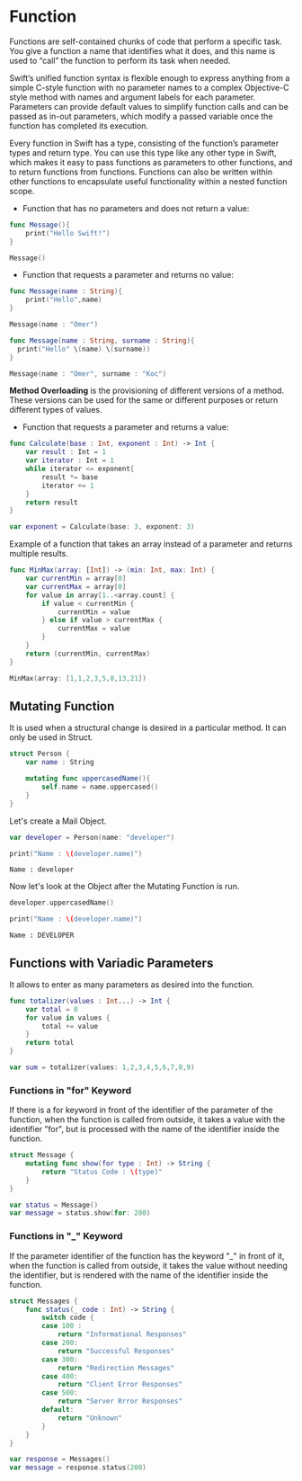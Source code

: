 # Function
Functions are self-contained chunks of code that perform a specific task. 
You give a function a name that identifies what it does, and this name is used to “call” the function to perform its task when needed.

Swift’s unified function syntax is flexible enough to express anything from a simple C-style function with no parameter names to a complex Objective-C style method with names and argument labels for each parameter. 
Parameters can provide default values to simplify function calls and can be passed as in-out parameters, which modify a passed variable once the function has completed its execution.

Every function in Swift has a type, consisting of the function’s parameter types and return type. 
You can use this type like any other type in Swift, which makes it easy to pass functions as parameters to other functions, and to return functions from functions. 
Functions can also be written within other functions to encapsulate useful functionality within a nested function scope.

- Function that has no parameters and does not return a value:
```swift
func Message(){
    print("Hello Swift!")
}
```
```swift
Message()
```
- Function that requests a parameter and returns no value:
```swift
func Message(name : String){
    print("Hello",name)
}
```
```swift
Message(name : "Omer")
```
```swift
func Message(name : String, surname : String){
  print("Hello" \(name) \(surname))
}
```
```swift
Message(name : "Omer", surname : "Koc")
```
<b>Method Overloading</b> is the provisioning of different versions of a method. These versions can be used for the same or different purposes or return different types of values.
- Function that requests a parameter and returns a value:
```swift
func Calculate(base : Int, exponent : Int) -> Int {
    var result : Int = 1
    var iterator : Int = 1
    while iterator <= exponent{
        result *= base
        iterator += 1
    }
    return result
}
```
```swift
var exponent = Calculate(base: 3, exponent: 3)
```

Example of a function that takes an array instead of a parameter and returns multiple results.
```swift
func MinMax(array: [Int]) -> (min: Int, max: Int) {
    var currentMin = array[0]
    var currentMax = array[0]
    for value in array[1..<array.count] {
        if value < currentMin {
            currentMin = value
        } else if value > currentMax {
            currentMax = value
        }
    }
    return (currentMin, currentMax)
}
```
```swift
MinMax(array: [1,1,2,3,5,8,13,21])
```
## Mutating Function
It is used when a structural change is desired in a particular method. It can only be used in Struct.
```swift
struct Person {
    var name : String

    mutating func uppercasedName(){
        self.name = name.uppercased()
    }
}
```

Let's create a Mail Object.
```swift
var developer = Person(name: "developer")
```
```swift
print("Name : \(developer.name)")
```
```
Name : developer
```
Now let's look at the Object after the Mutating Function is run.
```swift
developer.uppercasedName()
```
```swift
print("Name : \(developer.name)")
```
```
Name : DEVELOPER
```
## Functions with Variadic Parameters
It allows to enter as many parameters as desired into the function.
```swift
func totalizer(values : Int...) -> Int {
    var total = 0
    for value in values {
        total += value
    }
    return total
}
```
```swift
var sum = totalizer(values: 1,2,3,4,5,6,7,8,9)
```
### Functions in "for" Keyword
If there is a for keyword in front of the identifier of the parameter of the function, when the function is called from outside, it takes a value with the identifier "for", but is processed with the name of the identifier inside the function.
```swift
struct Message {
    mutating func show(for type : Int) -> String {
        return "Status Code : \(type)"
    }
}

var status = Message()
var message = status.show(for: 200)
```
### Functions in "_" Keyword
If the parameter identifier of the function has the keyword "_" in front of it, when the function is called from outside, it takes the value without needing the identifier, but is rendered with the name of the identifier inside the function.
```swift
struct Messages {
    func status(_ code : Int) -> String {
        switch code {
        case 100 :
            return "Informational Responses"
        case 200:
            return "Successful Responses"
        case 300:
            return "Redirection Messages"
        case 400:
            return "Client Error Responses"
        case 500:
            return "Server Rrror Responses"
        default:
            return "Unknown"
        }
    }
}

var response = Messages()
var message = response.status(200)
```
